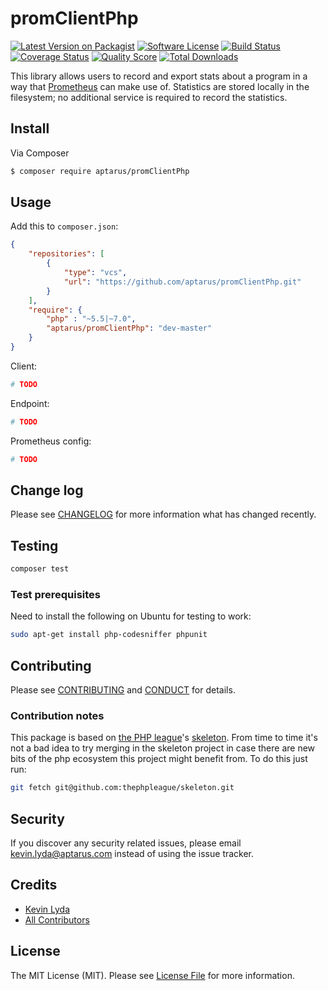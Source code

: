 # promClientPhp

[![Latest Version on Packagist][ico-version]][link-packagist]
[![Software License][ico-license]](LICENSE.md)
[![Build Status][ico-travis]][link-travis]
[![Coverage Status][ico-scrutinizer]][link-scrutinizer]
[![Quality Score][ico-code-quality]][link-code-quality]
[![Total Downloads][ico-downloads]][link-downloads]


This library allows users to record and export stats about a program
in a way that [Prometheus](https://prometheus.io/) can make use of.
Statistics are stored locally in the filesystem; no additional service
is required to record the statistics.

## Install

Via Composer

``` bash
$ composer require aptarus/promClientPhp
```

## Usage

Add this to `composer.json`:

```json
{
    "repositories": [
        {
            "type": "vcs",
            "url": "https://github.com/aptarus/promClientPhp.git"
        }
    ],
    "require": {
        "php" : "~5.5|~7.0",
        "aptarus/promClientPhp": "dev-master"
    }
}
```

Client:

``` php
# TODO
```

Endpoint:

``` php
# TODO
```

Prometheus config:

```yaml
# TODO
```

## Change log

Please see [CHANGELOG](CHANGELOG.md) for more information what has
changed recently.

## Testing

``` bash
composer test
```

### Test prerequisites

Need to install the following on Ubuntu for testing to work:

```bash
sudo apt-get install php-codesniffer phpunit
```

## Contributing

Please see [CONTRIBUTING](CONTRIBUTING.md) and [CONDUCT](CONDUCT.md)
for details.

### Contribution notes

This package is based on [the PHP league](http://thephpleague.com/)'s
[skeleton](https://github.com/thephpleague/skeleton). From time to
time it's not a bad idea to try merging in the skeleton project in case
there are new bits of the php ecosystem this project might benefit from.
To do this just run:

```bash
git fetch git@github.com:thephpleague/skeleton.git
```

## Security

If you discover any security related issues, please email
kevin.lyda@aptarus.com instead of using the issue tracker.

## Credits

- [Kevin Lyda][link-author]
- [All Contributors][link-contributors]

## License

The MIT License (MIT). Please see [License File](LICENSE.md) for more
information.

[ico-version]: https://img.shields.io/packagist/v/aptarus/promClientPhp.svg?style=flat-square
[ico-license]: https://img.shields.io/badge/license-MIT-brightgreen.svg?style=flat-square
[ico-travis]: https://img.shields.io/travis/aptarus/promClientPhp/master.svg?style=flat-square
[ico-scrutinizer]: https://img.shields.io/scrutinizer/coverage/g/aptarus/promClientPhp.svg?style=flat-square
[ico-code-quality]: https://img.shields.io/scrutinizer/g/aptarus/promClientPhp.svg?style=flat-square
[ico-downloads]: https://img.shields.io/packagist/dt/aptarus/promClientPhp.svg?style=flat-square

[link-packagist]: https://packagist.org/packages/aptarus/promClientPhp
[link-travis]: https://travis-ci.org/aptarus/promClientPhp
[link-scrutinizer]: https://scrutinizer-ci.com/g/aptarus/promClientPhp/code-structure
[link-code-quality]: https://scrutinizer-ci.com/g/aptarus/promClientPhp
[link-downloads]: https://packagist.org/packages/aptarus/promClientPhp
[link-author]: https://github.com/lyda
[link-contributors]: https://github.com/aptarus/promClientPhp/graphs/contributors
